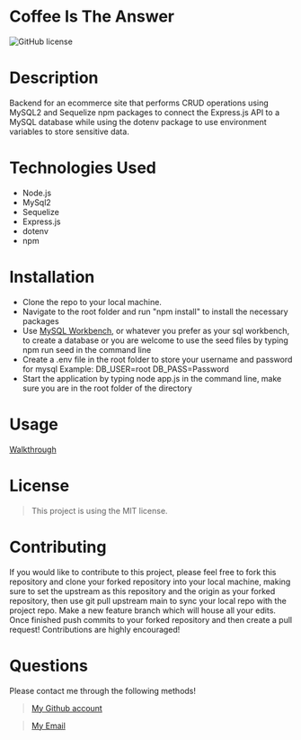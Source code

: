 # Coffee Is The Answer

![GitHub license](https://img.shields.io/static/v1?label=License&message=MIT&color=blue&style=for-the-badge)

# Description
Backend for an ecommerce site that performs CRUD operations using MySQL2 and Sequelize npm packages to connect the Express.js API to a MySQL database 
while using the dotenv package to use environment variables to store sensitive data.

# Technologies Used 
- Node.js
- MySql2
- Sequelize
- Express.js
- dotenv
- npm

# Installation 
- Clone the repo to your local machine.
- Navigate to the root folder and run "npm install" to install the necessary packages
- Use [MySQL Workbench](https://www.mysql.com/products/workbench/), or whatever you prefer as your sql workbench, to create a database or you are welcome to use the seed files   by typing npm run seed in the command line 
- Create a .env file in the root folder to store your username and password for mysql Example: DB_USER=root  DB_PASS=Password
- Start the application by typing node app.js in the command line, make sure you are in the root folder of the directory

# Usage
[Walkthrough](https://drive.google.com/file/d/1HitA6yxDjIwljanOktbJO5cWswUJPF5D/view)


# License

> This project is using the MIT license.

# Contributing

If you would like to contribute to this project, please feel free to fork this repository and clone your forked repository into your local machine, making sure to set the upstream as this repository and the origin as your forked repository, then use git pull upstream main to sync your local repo with the project repo. Make a new feature branch which will house all your edits. Once finished push commits to your forked repository and then create a pull request! Contributions are highly encouraged!

# Questions
Please contact me through the following methods!

> [My Github account](https://github.com/dylanshoemaker)

> <a href="mailto:me@dylanshoemaker.com">My Email</a> 
